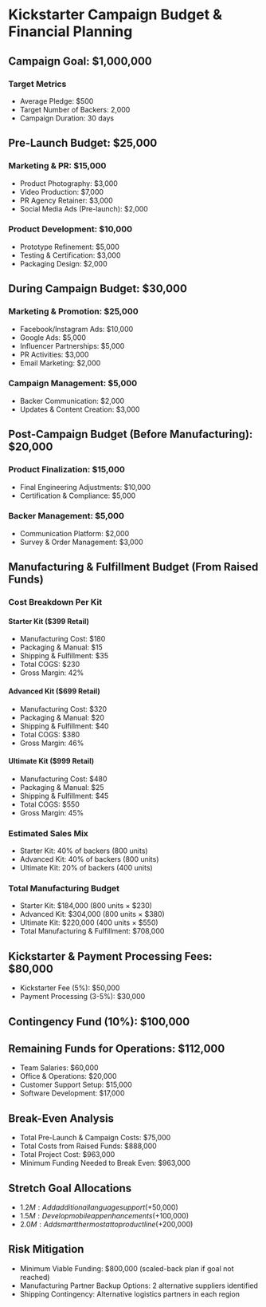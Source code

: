 # Kickstarter Campaign Budget & Financial Planning

## Campaign Goal: $1,000,000

### Target Metrics
- Average Pledge: $500
- Target Number of Backers: 2,000
- Campaign Duration: 30 days

## Pre-Launch Budget: $25,000

### Marketing & PR: $15,000
- Product Photography: $3,000
- Video Production: $7,000
- PR Agency Retainer: $3,000
- Social Media Ads (Pre-launch): $2,000

### Product Development: $10,000
- Prototype Refinement: $5,000
- Testing & Certification: $3,000
- Packaging Design: $2,000

## During Campaign Budget: $30,000

### Marketing & Promotion: $25,000
- Facebook/Instagram Ads: $10,000
- Google Ads: $5,000
- Influencer Partnerships: $5,000
- PR Activities: $3,000
- Email Marketing: $2,000

### Campaign Management: $5,000
- Backer Communication: $2,000
- Updates & Content Creation: $3,000

## Post-Campaign Budget (Before Manufacturing): $20,000

### Product Finalization: $15,000
- Final Engineering Adjustments: $10,000
- Certification & Compliance: $5,000

### Backer Management: $5,000
- Communication Platform: $2,000
- Survey & Order Management: $3,000

## Manufacturing & Fulfillment Budget (From Raised Funds)

### Cost Breakdown Per Kit

#### Starter Kit ($399 Retail)
- Manufacturing Cost: $180
- Packaging & Manual: $15
- Shipping & Fulfillment: $35
- Total COGS: $230
- Gross Margin: 42%

#### Advanced Kit ($699 Retail)
- Manufacturing Cost: $320
- Packaging & Manual: $20
- Shipping & Fulfillment: $40
- Total COGS: $380
- Gross Margin: 46%

#### Ultimate Kit ($999 Retail)
- Manufacturing Cost: $480
- Packaging & Manual: $25
- Shipping & Fulfillment: $45
- Total COGS: $550
- Gross Margin: 45%

### Estimated Sales Mix
- Starter Kit: 40% of backers (800 units)
- Advanced Kit: 40% of backers (800 units)
- Ultimate Kit: 20% of backers (400 units)

### Total Manufacturing Budget
- Starter Kit: $184,000 (800 units × $230)
- Advanced Kit: $304,000 (800 units × $380)
- Ultimate Kit: $220,000 (400 units × $550)
- Total Manufacturing & Fulfillment: $708,000

## Kickstarter & Payment Processing Fees: $80,000
- Kickstarter Fee (5%): $50,000
- Payment Processing (3-5%): $30,000

## Contingency Fund (10%): $100,000

## Remaining Funds for Operations: $112,000
- Team Salaries: $60,000
- Office & Operations: $20,000
- Customer Support Setup: $15,000
- Software Development: $17,000

## Break-Even Analysis
- Total Pre-Launch & Campaign Costs: $75,000
- Total Costs from Raised Funds: $888,000
- Total Project Cost: $963,000
- Minimum Funding Needed to Break Even: $963,000

## Stretch Goal Allocations
- $1.2M: Add additional language support (+$50,000)
- $1.5M: Develop mobile app enhancements (+$100,000)
- $2.0M: Add smart thermostat to product line (+$200,000)

## Risk Mitigation
- Minimum Viable Funding: $800,000 (scaled-back plan if goal not reached)
- Manufacturing Partner Backup Options: 2 alternative suppliers identified
- Shipping Contingency: Alternative logistics partners in each region

